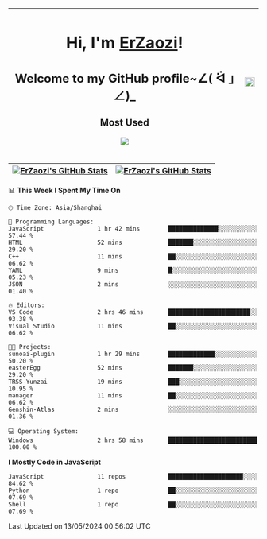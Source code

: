 |<h1>Hi, I'm <a href="https://github.com/erzaozi">ErZaozi</a>! </h1><h2>Welcome to my GitHub profile~∠( ᐛ 」∠)_</h2><p><h3>Most Used</h3><img src="https://skillicons.dev/icons?i=github,vscode,visualstudio,ubuntu,postman,pycharm,webstorm,git,docker"></p>|<img decoding="async" align=center src="https://cdn.jsdelivr.net/gh/erzaozi/erzaozi/image.gif" width="100%">|
| ----- | ----- |

| <a href="https://github.com/erzaozi"><img align="center" src="https://github-readme-stats.vercel.app/api/top-langs/?username=erzaozi&title_color=44cef6&text_color=4b5cc4&icon_color=2bbc8a&bg_color=white&langs_count=4&hide_border=true" alt="ErZaozi's GitHub Stats" /></a> | <a href="https://github.com/erzaozi"><img align="center" src="https://github-readme-stats.vercel.app/api?username=erzaozi&show_icons=true&line_height=27&count_private=true&title_color=44cef6&text_color=4b5cc4&icon_color=2bbc8a&bg_color=white&hide_border=true" alt="ErZaozi's GitHub Stats" /></a> |
| ----- | ----- |
<!--START_SECTION:waka-->
📊 **This Week I Spent My Time On** 

```text
🕑︎ Time Zone: Asia/Shanghai

💬 Programming Languages: 
JavaScript               1 hr 42 mins        ██████████████░░░░░░░░░░░   57.44 % 
HTML                     52 mins             ███████░░░░░░░░░░░░░░░░░░   29.20 % 
C++                      11 mins             ██░░░░░░░░░░░░░░░░░░░░░░░   06.62 % 
YAML                     9 mins              █░░░░░░░░░░░░░░░░░░░░░░░░   05.23 % 
JSON                     2 mins              ░░░░░░░░░░░░░░░░░░░░░░░░░   01.40 % 

🔥 Editors: 
VS Code                  2 hrs 46 mins       ███████████████████████░░   93.38 % 
Visual Studio            11 mins             ██░░░░░░░░░░░░░░░░░░░░░░░   06.62 % 

🐱‍💻 Projects: 
sunoai-plugin            1 hr 29 mins        █████████████░░░░░░░░░░░░   50.20 % 
easterEgg                52 mins             ███████░░░░░░░░░░░░░░░░░░   29.20 % 
TRSS-Yunzai              19 mins             ███░░░░░░░░░░░░░░░░░░░░░░   10.95 % 
manager                  11 mins             ██░░░░░░░░░░░░░░░░░░░░░░░   06.62 % 
Genshin-Atlas            2 mins              ░░░░░░░░░░░░░░░░░░░░░░░░░   01.36 % 

💻 Operating System: 
Windows                  2 hrs 58 mins       █████████████████████████   100.00 % 
```

**I Mostly Code in JavaScript** 

```text
JavaScript               11 repos            █████████████████████░░░░   84.62 % 
Python                   1 repo              ██░░░░░░░░░░░░░░░░░░░░░░░   07.69 % 
Shell                    1 repo              ██░░░░░░░░░░░░░░░░░░░░░░░   07.69 % 
```




 Last Updated on 13/05/2024 00:56:02 UTC
<!--END_SECTION:waka-->
